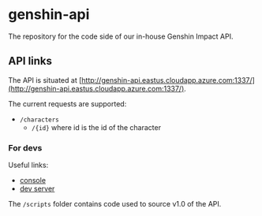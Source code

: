 # genshin-api

The repository for the code side of our in-house Genshin Impact API.

## API links

The API is situated at [http://genshin-api.eastus.cloudapp.azure.com:1337/](http://genshin-api.eastus.cloudapp.azure.com:1337/).

The current requests are supported:

- `/characters`
  - `/{id}` where id is the id of the character

### For devs

Useful links:

- [console](http://genshin-api.eastus.cloudapp.azure.com:1337/admin)
- [dev server](http://genshin-api.eastus.cloudapp.azure.com:3001/)

The `/scripts` folder contains code used to source v1.0 of the API.

